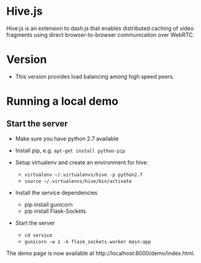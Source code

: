 # Hive.js

Hive.js is an extension to dash.js that enables distributed caching of video fragments
using direct browser-to-browser communication over WebRTC.

# Version

  * This version provides load balancing among high speed peers. 

# Running a local demo

## Start the server

  * Make sure you have python 2.7 available
  * Install pip, e.g. `apt-get install python-pip`
  * Setup virtualenv and create an environment for hive:
    - `virtualenv ~/.virtualenvs/hive -p python2.7`
    - `source ~/.virtualenvs/hive/bin/activate`

  * Install the service dependencies
    - pip install gunicorn
    - pip install Flask-Sockets

  * Start the server
    - `cd service`
    - `gunicorn -w 1 -k flask_sockets.worker main:app`

The demo page is now available at http://localhost:8000/demo/index.html.
